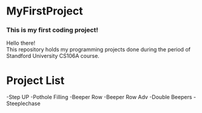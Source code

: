 # MyFirstProject
### This is my first coding project!

Hello there!\
This repository holds my programming projects done during the period of Standford University CS106A course.

# Project List
-Step UP
-Pothole Filling
-Beeper Row
-Beeper Row Adv
-Double Beepers
-Steeplechase
